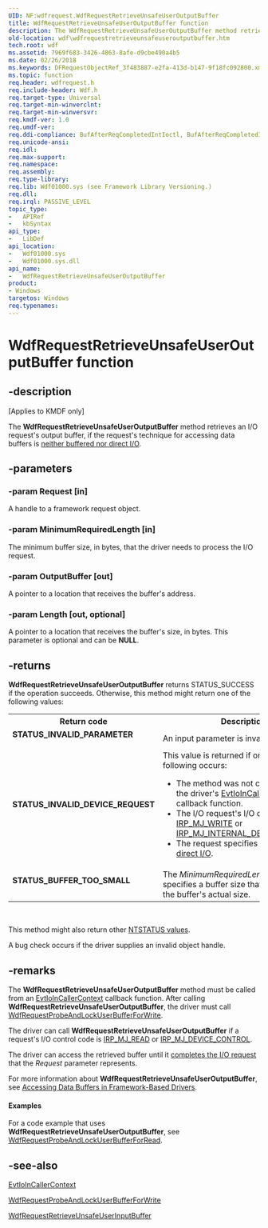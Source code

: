 ```yaml
---
UID: NF:wdfrequest.WdfRequestRetrieveUnsafeUserOutputBuffer
title: WdfRequestRetrieveUnsafeUserOutputBuffer function
description: The WdfRequestRetrieveUnsafeUserOutputBuffer method retrieves an I/O request's output buffer, if the request's technique for accessing data buffers is neither buffered nor direct I/O.
old-location: wdf\wdfrequestretrieveunsafeuseroutputbuffer.htm
tech.root: wdf
ms.assetid: 7969f683-3426-4863-8afe-d9cbe490a4b5
ms.date: 02/26/2018
ms.keywords: DFRequestObjectRef_3f483887-e2fa-413d-b147-9f18fc092800.xml, WdfRequestRetrieveUnsafeUserOutputBuffer, WdfRequestRetrieveUnsafeUserOutputBuffer method, kmdf.wdfrequestretrieveunsafeuseroutputbuffer, wdf.wdfrequestretrieveunsafeuseroutputbuffer, wdfrequest/WdfRequestRetrieveUnsafeUserOutputBuffer
ms.topic: function
req.header: wdfrequest.h
req.include-header: Wdf.h
req.target-type: Universal
req.target-min-winverclnt: 
req.target-min-winversvr: 
req.kmdf-ver: 1.0
req.umdf-ver: 
req.ddi-compliance: BufAfterReqCompletedIntIoctl, BufAfterReqCompletedIntIoctlA, BufAfterReqCompletedIoctl, BufAfterReqCompletedIoctlA, BufAfterReqCompletedRead, BufAfterReqCompletedReadA, BufAfterReqCompletedWrite, DriverCreate, InvalidReqAccess, InvalidReqAccessLocal, KmdfIrql, KmdfIrql2, OutputBufferAPI
req.unicode-ansi: 
req.idl: 
req.max-support: 
req.namespace: 
req.assembly: 
req.type-library: 
req.lib: Wdf01000.sys (see Framework Library Versioning.)
req.dll: 
req.irql: PASSIVE_LEVEL
topic_type:
-	APIRef
-	kbSyntax
api_type:
-	LibDef
api_location:
-	Wdf01000.sys
-	Wdf01000.sys.dll
api_name:
-	WdfRequestRetrieveUnsafeUserOutputBuffer
product:
- Windows
targetos: Windows
req.typenames: 
---
```


# WdfRequestRetrieveUnsafeUserOutputBuffer function


## -description


<p class="CCE_Message">[Applies to KMDF only]</p>

The <b>WdfRequestRetrieveUnsafeUserOutputBuffer</b> method retrieves an I/O request's output buffer, if the request's technique for accessing data buffers is <a href="https://msdn.microsoft.com/f95a0aec-65f9-44c9-8ae5-11bb4d832752">neither buffered nor direct I/O</a>.


## -parameters




### -param Request [in]

A handle to a framework request object.


### -param MinimumRequiredLength [in]

The minimum buffer size, in bytes, that the driver needs to process the I/O request.


### -param OutputBuffer [out]

A pointer to a location that receives the buffer's address.


### -param Length [out, optional]

A pointer to a location that receives the buffer's size, in bytes. This parameter is optional and can be <b>NULL</b>.


## -returns



<b>WdfRequestRetrieveUnsafeUserOutputBuffer</b>  returns STATUS_SUCCESS if the operation succeeds. Otherwise, this method might return one of the following values:

<table>
<tr>
<th>Return code</th>
<th>Description</th>
</tr>
<tr>
<td width="40%">
<dl>
<dt><b>STATUS_INVALID_PARAMETER</b></dt>
</dl>
</td>
<td width="60%">
An input parameter is invalid.

</td>
</tr>
<tr>
<td width="40%">
<dl>
<dt><b>STATUS_INVALID_DEVICE_REQUEST</b></dt>
</dl>
</td>
<td width="60%">
This value is returned if one of the following occurs:

<ul>
<li>
The method was not called from within the driver's <a href="https://msdn.microsoft.com/b8bcea29-e404-490e-9d0c-02c96a5690ab">EvtIoInCallerContext</a> callback function.

</li>
<li>
The I/O request's I/O control code is <a href="https://msdn.microsoft.com/library/windows/hardware/ff550819">IRP_MJ_WRITE</a> or <a href="https://msdn.microsoft.com/library/windows/hardware/ff550766">IRP_MJ_INTERNAL_DEVICE_CONTROL</a>.

</li>
<li>
The request specifies <a href="https://msdn.microsoft.com/f95a0aec-65f9-44c9-8ae5-11bb4d832752">buffered I/O</a> or <a href="https://msdn.microsoft.com/f95a0aec-65f9-44c9-8ae5-11bb4d832752">direct I/O</a>.

</li>
</ul>
</td>
</tr>
<tr>
<td width="40%">
<dl>
<dt><b>STATUS_BUFFER_TOO_SMALL</b></dt>
</dl>
</td>
<td width="60%">
The <i>MinimumRequiredLength</i> parameter specifies a buffer size that is larger than the buffer's actual size.

</td>
</tr>
</table>
 

This method might also return other <a href="https://msdn.microsoft.com/library/windows/hardware/ff557697">NTSTATUS values</a>.




A bug check occurs if the driver supplies an invalid object handle.




## -remarks



The <b>WdfRequestRetrieveUnsafeUserOutputBuffer</b> method must be called from an <a href="https://msdn.microsoft.com/b8bcea29-e404-490e-9d0c-02c96a5690ab">EvtIoInCallerContext</a> callback function. After calling <b>WdfRequestRetrieveUnsafeUserOutputBuffer</b>, the driver must call <a href="https://msdn.microsoft.com/library/windows/hardware/ff549989">WdfRequestProbeAndLockUserBufferForWrite</a>. 

The driver can call <b>WdfRequestRetrieveUnsafeUserOutputBuffer</b> if a request's I/O control code is <a href="https://msdn.microsoft.com/library/windows/hardware/ff549327">IRP_MJ_READ</a> or <a href="https://msdn.microsoft.com/library/windows/hardware/ff548649">IRP_MJ_DEVICE_CONTROL</a>. 

The driver can access the retrieved buffer until it <a href="https://docs.microsoft.com/windows-hardware/drivers/wdf/completing-i-o-requests">completes the I/O request</a> that the <i>Request</i> parameter represents.

For more information about <b>WdfRequestRetrieveUnsafeUserOutputBuffer</b>, see <a href="https://docs.microsoft.com/windows-hardware/drivers/wdf/accessing-data-buffers-in-wdf-drivers">Accessing Data Buffers in Framework-Based Drivers</a>.


#### Examples

For a code example that uses <b>WdfRequestRetrieveUnsafeUserOutputBuffer</b>, see <a href="https://msdn.microsoft.com/library/windows/hardware/ff549987">WdfRequestProbeAndLockUserBufferForRead</a>.

<div class="code"></div>



## -see-also




<a href="https://msdn.microsoft.com/b8bcea29-e404-490e-9d0c-02c96a5690ab">EvtIoInCallerContext</a>



<a href="https://msdn.microsoft.com/library/windows/hardware/ff549989">WdfRequestProbeAndLockUserBufferForWrite</a>



<a href="https://msdn.microsoft.com/library/windows/hardware/ff550022">WdfRequestRetrieveUnsafeUserInputBuffer</a>
 

 

